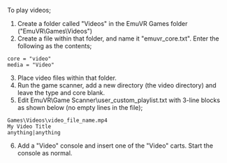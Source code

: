 To play videos;

1. Create a folder called "Videos" in the EmuVR Games folder ("EmuVR\Games\Videos")
2. Create a file within that folder, and name it "emuvr_core.txt". Enter the following as the contents;

```
core = "video"
media = "Video"
```

3. Place video files within that folder.
4. Run the game scanner, add a new directory (the video directory) and leave the type and core blank.
5. Edit EmuVR\Game Scanner\user_custom_playlist.txt with 3-line blocks as shown below (no empty lines in the file);

```
Games\Videos\video_file_name.mp4
My Video Title
anything|anything
```
6. Add a "Video" console and insert one of the "Video" carts. Start the console as normal.
